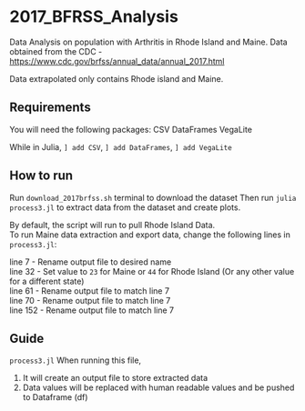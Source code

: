 # 2017_BFRSS_Analysis
Data Analysis on population with Arthritis in Rhode Island and Maine.
Data obtained from the CDC - https://www.cdc.gov/brfss/annual_data/annual_2017.html

Data extrapolated only contains Rhode island and Maine.
## Requirements
You will need the following packages:
CSV
DataFrames
VegaLite

While in Julia, `] add CSV`, `] add DataFrames`, `] add VegaLite`

## How to run
Run `download_2017brfss.sh` terminal to download the dataset
Then run `julia process3.jl` to extract data from the dataset and create plots.

By default, the script will run to pull Rhode Island Data.<br>
To run Maine data extraction and export data, change the following lines in `process3.jl`:

line 7   - Rename output file to desired name<br>
line 32  - Set value to `23` for Maine or `44` for Rhode Island (Or any other value for a different state)<br>
line 61  - Rename output file to match line 7<br>
line 70  - Rename output file to match line 7<br>
line 152 - Rename output file to match line 7<br>

## Guide

`process3.jl` When running this file,

1) It will create an output file to store extracted data<br>
2) Data values will be replaced with human readable values and be pushed to Dataframe (df)<br>
